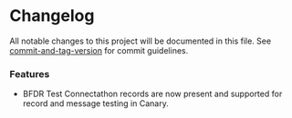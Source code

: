 # Changelog

All notable changes to this project will be documented in this file. See [commit-and-tag-version](https://github.com/absolute-version/commit-and-tag-version) for commit guidelines.

<a name="1.0.0-preview.3"></a>


### Features
* BFDR Test Connectathon records are now present and supported for record and message testing in Canary.